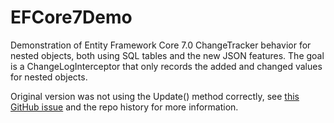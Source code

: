 # EFCore7Demo

Demonstration of Entity Framework Core 7.0 ChangeTracker behavior for nested objects, both using SQL tables and the new JSON features. The goal is a ChangeLogInterceptor that only records the added and changed values for nested objects.

Original version was not using the Update() method correctly, see [this GitHub issue](https://github.com/dotnet/efcore/issues/29765) and the repo history for more information.
